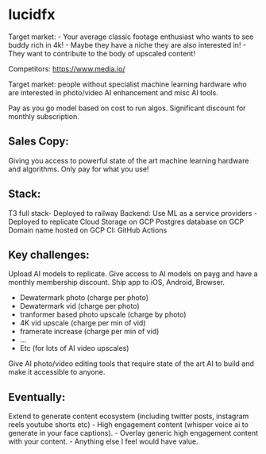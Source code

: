 # lucidfx

Target market:
    - Your average classic footage enthusiast who wants to see buddy rich in 4k!
    - Maybe they have a niche they are also interested in!
    - They want to contribute to the body of upscaled content!
    
Competitors: https://www.media.io/

Target market: people without specialist machine learning hardware who are interested
in photo/video AI enhancement and misc AI tools.

Pay as you go model based on cost to run algos.
Significant discount for monthly subscription.

Sales Copy:
-----------
Giving you access to powerful state of the art machine learning hardware and
algorithms. Only pay for what you use!

Stack:
------
T3 full stack- Deployed to railway
Backend: Use ML as a service providers - Deployed to replicate
Cloud Storage on GCP
Postgres database on GCP
Domain name hosted on GCP
CI: GitHub Actions

Key challenges:
---------------
Upload AI models to replicate.
Give access to AI models on payg and have a monthly membership discount.
Ship app to iOS, Android, Browser.

- Dewatermark photo (charge per photo)
- Dewatermark vid (charge per photo)
- tranformer based photo upscale (charge by photo)
- 4K vid upscale (charge per min of vid)
- framerate increase (charge per min of vid)
- ...
- Etc (for lots of AI video upscales)

Give AI photo/video editing tools that require state of the art AI to build
and make it accessible to anyone.


Eventually:
-----------
Extend to generate content ecosystem (including twitter posts, instagram reels
youtube shorts etc)
    - High engagement content (whisper voice ai to generate in your face captions).
    - Overlay generic high engagement content with your content.
    - Anything else I feel would have value.
